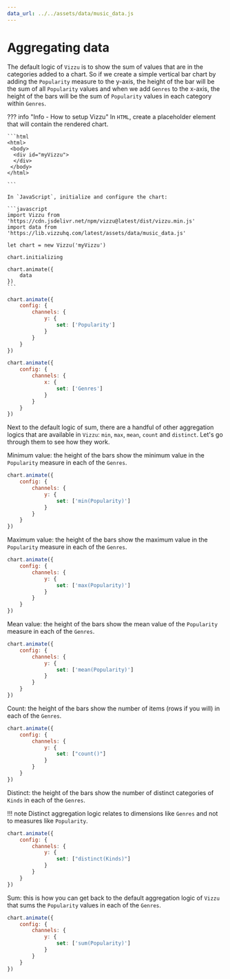 ```yaml
---
data_url: ../../assets/data/music_data.js
---
```


# Aggregating data

The default logic of `Vizzu` is to show the sum of values that are in the
categories added to a chart. So if we create a simple vertical bar chart by
adding the `Popularity` measure to the y-axis, the height of the bar will be the
sum of all `Popularity` values and when we add `Genres` to the x-axis, the
height of the bars will be the sum of `Popularity` values in each category
within `Genres`.

<div id="tutorial_01"></div>

??? info "Info - How to setup Vizzu"
    In `HTML`, create a placeholder element that will contain the rendered
    chart.

    ```html
    <html>
     <body>
      <div id="myVizzu">
      </div>
     </body>
    </html>

    ```

    In `JavaScript`, initialize and configure the chart:

    ```javascript
    import Vizzu from 'https://cdn.jsdelivr.net/npm/vizzu@latest/dist/vizzu.min.js'
    import data from 'https://lib.vizzuhq.com/latest/assets/data/music_data.js'

    let chart = new Vizzu('myVizzu')

    chart.initializing

    chart.animate({
        data
    })
    ```

```javascript
chart.animate({
    config: {
        channels: {
            y: {
                set: ['Popularity']
            }
        }
    }
})

chart.animate({
    config: {
        channels: {
            x: {
                set: ['Genres']
            }
        }
    }
})
```

Next to the default logic of sum, there are a handful of other aggregation
logics that are available in `Vizzu`: `min`, `max`, `mean`, `count` and
`distinct`. Let's go through them to see how they work.

Minimum value: the height of the bars show the minimum value in the `Popularity`
measure in each of the `Genres`.

<div id="tutorial_02"></div>

```javascript
chart.animate({
    config: {
        channels: {
            y: {
                set: ['min(Popularity)']
            }
        }
    }
})
```

Maximum value: the height of the bars show the maximum value in the `Popularity`
measure in each of the `Genres`.

<div id="tutorial_03"></div>

```javascript
chart.animate({
    config: {
        channels: {
            y: {
                set: ['max(Popularity)']
            }
        }
    }
})
```

Mean value: the height of the bars show the mean value of the `Popularity`
measure in each of the `Genres`.

<div id="tutorial_04"></div>

```javascript
chart.animate({
    config: {
        channels: {
            y: {
                set: ['mean(Popularity)']
            }
        }
    }
})
```

Count: the height of the bars show the number of items (rows if you will) in
each of the `Genres`.

<div id="tutorial_05"></div>

```javascript
chart.animate({
    config: {
        channels: {
            y: {
                set: ["count()"]
            }
        }
    }
})
```

Distinct: the height of the bars show the number of distinct categories of
`Kinds` in each of the `Genres`.

!!! note
    Distinct aggregation logic relates to dimensions like `Genres` and not to
    measures like `Popularity`.

<div id="tutorial_06"></div>

```javascript
chart.animate({
    config: {
        channels: {
            y: {
                set: ["distinct(Kinds)"]
            }
        }
    }
})
```

Sum: this is how you can get back to the default aggregation logic of `Vizzu`
that sums the `Popularity` values in each of the `Genres`.

<div id="tutorial_07"></div>

```javascript
chart.animate({
    config: {
        channels: {
            y: {
                set: ['sum(Popularity)']
            }
        }
    }
})
```

<script src="../aggregating_data.js"></script>
